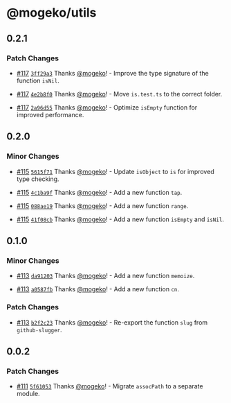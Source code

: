 # @mogeko/utils

## 0.2.1

### Patch Changes

- [#117](https://github.com/mogeko/mogeko/pull/117) [`3ff29a3`](https://github.com/mogeko/mogeko/commit/3ff29a381b5c2c4050ba5b8cacdbef7a41ec02a2) Thanks [@mogeko](https://github.com/mogeko)! - Improve the type signature of the function `isNil`.

- [#117](https://github.com/mogeko/mogeko/pull/117) [`4e2b8f0`](https://github.com/mogeko/mogeko/commit/4e2b8f038ffe32e0858750ec2459756690f7e13e) Thanks [@mogeko](https://github.com/mogeko)! - Move `is.test.ts` to the correct folder.

- [#117](https://github.com/mogeko/mogeko/pull/117) [`2a96d55`](https://github.com/mogeko/mogeko/commit/2a96d55e010c5bd9239af369a8e1b31179476104) Thanks [@mogeko](https://github.com/mogeko)! - Optimize `isEmpty` function for improved performance.

## 0.2.0

### Minor Changes

- [#115](https://github.com/mogeko/mogeko/pull/115) [`5615f71`](https://github.com/mogeko/mogeko/commit/5615f71f4886068b5720c5d2ed4ddc7b9add7f9d) Thanks [@mogeko](https://github.com/mogeko)! - Update `isObject` to `is` for improved type checking.

- [#115](https://github.com/mogeko/mogeko/pull/115) [`4c1ba9f`](https://github.com/mogeko/mogeko/commit/4c1ba9f5b0325f9071ad5d978be65c5399632eae) Thanks [@mogeko](https://github.com/mogeko)! - Add a new function `tap`.

- [#115](https://github.com/mogeko/mogeko/pull/115) [`088ae19`](https://github.com/mogeko/mogeko/commit/088ae19dbc91d0f90ef4e16f423cf34c40011b2c) Thanks [@mogeko](https://github.com/mogeko)! - Add a new function `range`.

- [#115](https://github.com/mogeko/mogeko/pull/115) [`41f08cb`](https://github.com/mogeko/mogeko/commit/41f08cb392a0014023df5911bfabe843a9604f78) Thanks [@mogeko](https://github.com/mogeko)! - Add a new function `isEmpty` and `isNil`.

## 0.1.0

### Minor Changes

- [#113](https://github.com/mogeko/mogeko/pull/113) [`da91203`](https://github.com/mogeko/mogeko/commit/da912038857daffebce42611b74783623a9013ba) Thanks [@mogeko](https://github.com/mogeko)! - Add a new function `memoize`.

- [#113](https://github.com/mogeko/mogeko/pull/113) [`a0587fb`](https://github.com/mogeko/mogeko/commit/a0587fb8552cf21426ce1d7588dca332e85e8165) Thanks [@mogeko](https://github.com/mogeko)! - Add a new function `cn`.

### Patch Changes

- [#113](https://github.com/mogeko/mogeko/pull/113) [`b2f2c23`](https://github.com/mogeko/mogeko/commit/b2f2c2302d4dffc0aa7d2558282015d8f56f4373) Thanks [@mogeko](https://github.com/mogeko)! - Re-export the function `slug` from `github-slugger`.

## 0.0.2

### Patch Changes

- [#111](https://github.com/mogeko/mogeko/pull/111) [`5f61053`](https://github.com/mogeko/mogeko/commit/5f610536e25386f4ec8257f94186032f6cebf08f) Thanks [@mogeko](https://github.com/mogeko)! - Migrate `assocPath` to a separate module.

